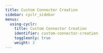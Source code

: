 ```yaml
---
title: Custom Connector Creation
sidebar: cyclr_sidebar
menus:
  using-cyclr:
    title: Custom Connector Creation
    identifier: custom-connector-creation
    toggleonly: true
    weight: 3
---
```

